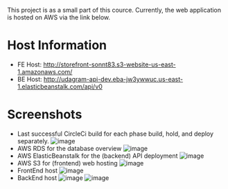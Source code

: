 This project is as a small part of this cource. Currently, the web application is hosted on AWS via the link below. 
# Host Information
- FE Host: http://storefront-sonnt83.s3-website-us-east-1.amazonaws.com/
- BE Host: http://udagram-api-dev.eba-jw3ywwuc.us-east-1.elasticbeanstalk.com/api/v0

# Screenshots
- Last successful CircleCi build for each phase build, hold, and deploy separately.
![image](https://res.cloudinary.com/ddyzzqqod/image/upload/v1696338118/Udacity-deploy-fullstack-application/deploy-1_hpsaky.png)
- AWS RDS for the database overview
![image](https://res.cloudinary.com/ddyzzqqod/image/upload/v1696338118/Udacity-deploy-fullstack-application/deploy-5_ocpc7z.png)
- AWS ElasticBeanstalk for the (backend) API deployment
![image](https://res.cloudinary.com/ddyzzqqod/image/upload/v1696337586/Udacity-deploy-fullstack-application/deploy-6_rytxyz.png)
- AWS S3 for (frontend) web hosting
![image](https://res.cloudinary.com/ddyzzqqod/image/upload/v1696337569/Udacity-deploy-fullstack-application/deploy-7_rwmhow.png)
- FrontEnd host
![image](https://res.cloudinary.com/ddyzzqqod/image/upload/v1696337603/Udacity-deploy-fullstack-application/deploy-4_iumogd.png)
- BackEnd host
![image](https://res.cloudinary.com/ddyzzqqod/image/upload/v1696338117/Udacity-deploy-fullstack-application/deploy-2_jdhzeg.png)
![image](https://res.cloudinary.com/ddyzzqqod/image/upload/v1696338117/Udacity-deploy-fullstack-application/deploy-3_omuv43.png)